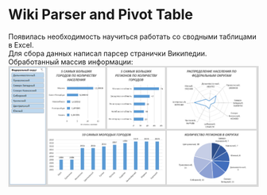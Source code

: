 # Wiki Parser and Pivot Table  
Появилась необходимость научиться работать со сводными таблицами в Excel.    
Для сбора данных написал парсер странички Википедии. Обработанный массив информации:   
![result](https://github.com/neonovyj/WikiParser_PivotTable/blob/main/result.png)

